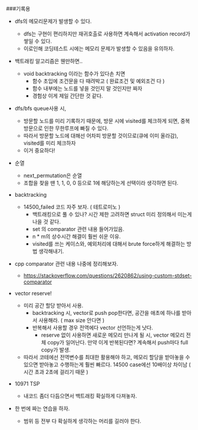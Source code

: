###기록용
* dfs의 메모리문제가 발생할 수 있다.
    * dfs는 구현이 편리하지만 재귀호출로 사용하면 계속해서 activation record가 쌓일 수 있다.
    * 이로인해 코딩테스트 시에는 메모리 문제가 발생할 수 있음을 유의하자.

* 백트래킹 알고리즘은 웬만하면..
    * void backtracking 이라는 함수가 있다손 치면
        * 함수 초입에 조건문을 다 때려박고 ( 완료조건 및 예외조건 다 )
        * 함수 내부에는 노드를 넣을 것인지 말 것인지만 짜자
        * 경험상 이게 제일 간단한 것 같다.

* dfs/bfs queue사용 시,
   * 방문할 노드를 미리 기록하기 때문에, 방문 시에 visited를 체크하게 되면, 중복 방문으로 인한 무한루프에 빠질 수 있다.
   * 따라서 방문할 노드에 대해선 어차피 방문할 것이므로(큐에 이미 올라감), visited를 미리 체크하자
    * 이거 중요하다!

* 순열
    * next_permutation은 순열
    * 조합을 찾을 땐 1, 1, 0, 0 등으로 1에 해당하는게 선택이라 생각하면 된다.
* backtracking
    * 14500_failed  코드 자주 보자. ( 테트로미노 )
        * 백트래킹으로 풀 수 있나? 시간 제한 고려하면 struct 미리 정의해서 미는게 나을 것 같다.
        * set 의 comparator 관련 내용 들어가있음.
        * n * m의 상수시간 해결이 훨씬 쉬운 이유.
        * visited를 쓰는 케이스와, 예외처리에 대해서 brute force하게 해결하는 방법 생각해내기.

* cpp comparator 관련 내용 나중에 정리해보자.
    * https://stackoverflow.com/questions/2620862/using-custom-stdset-comparator

* vector reserve!
    * 미리 공간 할당 받아서 사용.
        * backtracking 시, vector로 push pop한다면, 공간을 애초에 하나를 받아서 사용해라. ( max size 안다면 )
        * 반복해서 사용할 경우 전역에다 vector 선언하는게 낫다.
            * reserve 없이 사용하면 새로운 메모리 만나게 될 시, vector 메모리 전체 copy가 일어난다. 만약 이게 반복된다면? 계속해서 push마다 full copy가 발생.
    * 따라서 코테에선 전역변수를 최대한 활용해야 하고, 메모리 할당을 받아놓을 수 있으면 받아놓고 수행하는게 훨씬 빠르다.
        14500 case에선 10배이상 차이남 ( 시간 초과 2초에 걸리기 때문 )

* 10971 TSP
    * 내코드 좀더 다듬으면서 백트래킹 확실하게 다져놓자.

* 한 번에 짜는 연습을 하자.
    * 범위 등 전부 다 확실하게 생각하는 머리를 길러야 한다.